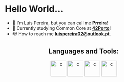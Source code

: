 <h1> Hello World...</h1>

- 👋 I'm Luís Pereira, but you can call me **Prreira**!
- 🌱 Currently studying Common Core at [**42Porto**](https://www.42porto.com/)!
- 📪 How to reach me **luispereira02@outlook.pt**.

<h2 align="center">Languages and Tools:</h3>
<p align="center"> <img src="https://imgur.com/MbpYAc0.png" alt="c" width="50" height="50"/> <img src="https://imgur.com/6Wg7L5Q.png" alt="c" width="50" height="50"/> <img src="https://i.imgur.com/26syMYi.png" alt="c" width="50" height="50"/> <img src="https://imgur.com/WLjP7yd.png" alt="c" width="50" height="50"/> </p>
